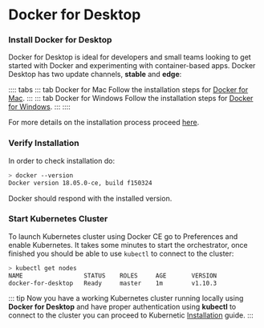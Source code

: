 # Docker for Desktop

### Install Docker for Desktop

Docker for Desktop is ideal for developers and small teams looking to get started with Docker and experimenting with container-based apps. Docker Desktop has two update channels, **stable** and **edge**:  

:::: tabs
::: tab Docker for Mac
Follow the installation steps for [Docker for Mac](https://docs.docker.com/docker-for-mac/install/).
:::
::: tab Docker for Windows
Follow the installation steps for [Docker for Windows](https://docs.docker.com/docker-for-windows/install/).
:::
::::

For more details on the installation process proceed [here](https://docs.docker.com/install/).

### Verify Installation

In order to check installation do:

```bash
> docker --version
Docker version 18.05.0-ce, build f150324
```

Docker should respond with the installed version.

### Start Kubernetes Cluster

To launch Kubernetes cluster using Docker CE go to Preferences and enable Kubernetes. It takes some minutes to start the orchestrator, once finished you should be able to use `kubectl` to connect to the cluster:

```bash
> kubectl get nodes
NAME                 STATUS    ROLES     AGE       VERSION
docker-for-desktop   Ready     master    1m        v1.10.3
```


::: tip
Now you have a working Kubernetes cluster running locally using **Docker for Desktop** and have proper authentication using **kubectl** to connect to the cluster you can proceed to Kubernetic [Installation](/installation/) guide.
:::


